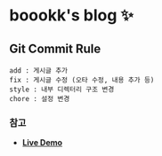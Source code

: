 # boookk's blog ✨

## Git Commit Rule
```
add : 게시글 추가
fix : 게시글 수정 (오타 수정, 내용 추가 등)
style : 내부 디렉터리 구조 변경
chore : 설정 변경
```

### 참고
- [**Live Demo**](https://cotes2020.github.io/chirpy-demo)
